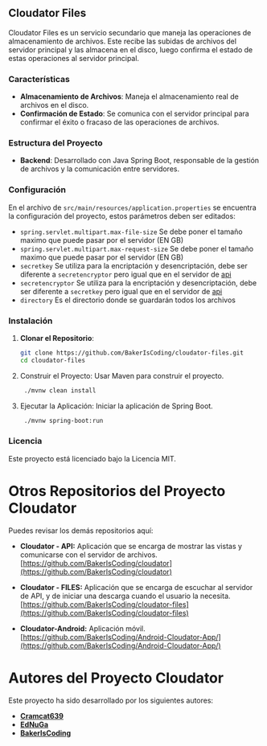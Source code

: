 ## Cloudator Files

Cloudator Files es un servicio secundario que maneja las operaciones de almacenamiento de archivos. 
Este recibe las subidas de archivos del servidor principal y las almacena en el disco, luego confirma el estado de estas operaciones al servidor principal.

### Características

- **Almacenamiento de Archivos**: Maneja el almacenamiento real de archivos en el disco.
- **Confirmación de Estado**: Se comunica con el servidor principal para confirmar el éxito o fracaso de las operaciones de archivos.

### Estructura del Proyecto

- **Backend**: Desarrollado con Java Spring Boot, responsable de la gestión de archivos y la comunicación entre servidores.

### Configuración
En el archivo de `src/main/resources/application.properties` se encuentra la configuración del proyecto, estos parámetros deben ser editados:

- `spring.servlet.multipart.max-file-size` Se debe poner el tamaño maximo que puede pasar por el servidor (EN GB)
- `spring.servlet.multipart.max-request-size` Se debe poner el tamaño maximo que puede pasar por el servidor (EN GB)
- `secretkey` Se utiliza para la encriptación y desencriptación, debe ser diferente a `secretencryptor` pero igual que en el servidor de [api](https://github.com/BakerIsCoding/cloudator)
- `secretencryptor` Se utiliza para la encriptación y desencriptación, debe ser diferente a `secretkey` pero igual que en el servidor de [api](https://github.com/BakerIsCoding/cloudator)
- `directory` Es el directorio donde se guardarán todos los archivos

### Instalación

1. **Clonar el Repositorio**:
   ```bash
   git clone https://github.com/BakerIsCoding/cloudator-files.git
   cd cloudator-files
    ```
2. Construir el Proyecto:
Usar Maven para construir el proyecto.
   ```bash
    ./mvnw clean install
    ``` 
3. Ejecutar la Aplicación:
Iniciar la aplicación de Spring Boot.
   ```bash
    ./mvnw spring-boot:run
    ```

### Licencia

Este proyecto está licenciado bajo la Licencia MIT.

# Otros Repositorios del Proyecto Cloudator

Puedes revisar los demás repositorios aquí:

- **Cloudator - API:** Aplicación que se encarga de mostrar las vistas y comunicarse con el servidor de archivos.  
  [https://github.com/BakerIsCoding/cloudator](https://github.com/BakerIsCoding/cloudator)

- **Cloudator - FILES:** Aplicación que se encarga de escuchar al servidor de API, y de iniciar una descarga cuando el usuario la necesita.  
  [https://github.com/BakerIsCoding/cloudator-files](https://github.com/BakerIsCoding/cloudator-files)

- **Cloudator-Android:** Aplicación móvil.  
  [https://github.com/BakerIsCoding/Android-Cloudator-App/](https://github.com/BakerIsCoding/Android-Cloudator-App/)

# Autores del Proyecto Cloudator

Este proyecto ha sido desarrollado por los siguientes autores:

- **[Cramcat639](https://github.com/Cramcat639)**
- **[EdNuGa](https://github.com/EdNuGa)**
- **[BakerIsCoding](https://github.com/BakerIsCoding)**
